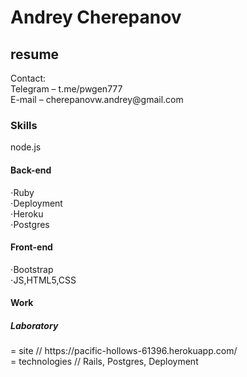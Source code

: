 # Andrey Cherepanov
<h2>resume</h2> 
Contact:</br>
Telegram – t.me/pwgen777</br>
E-mail – cherepanovw.andrey@gmail.com</br>
<h3>Skills</h3>
node.js
<h4>Back-end</h4>
⋅Ruby</br>
⋅Deployment</br>
⋅Heroku</br>
⋅Postgres</br>
<h4>Front-end</h4>
⋅Bootstrap</br>
⋅JS,HTML5,CSS</br>
<h4>Work</h4>
<h5>Laboratory</h5>
  = site // https://pacific-hollows-61396.herokuapp.com/ </br>
  = technologies // Rails, Postgres, Deployment </br>
